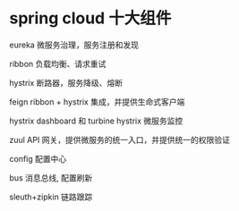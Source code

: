 
# spring cloud 十大组件

eureka
微服务治理，服务注册和发现

ribbon
负载均衡、请求重试

hystrix
断路器，服务降级、熔断

feign
ribbon + hystrix 集成，并提供生命式客户端

hystrix dashboard 和 turbine
hystrix 微服务监控

zuul
API 网关，提供微服务的统一入口，并提供统一的权限验证

config
配置中心

bus
消息总线, 配置刷新

sleuth+zipkin
链路跟踪
